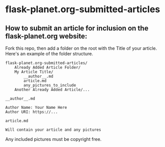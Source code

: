 # flask-planet.org-submitted-articles

## How to submit an article for inclusion on the flask-planet.org website:

Fork this repo, then add a folder on the root with the Title of your article. Here's an example of the folder structure.

```
flask-planet.org-submitted-articles/
    Already Added Article Folder/
    My Article Title/
        __author__.md
        article.md
        any_pictures_to_include
    Another Already Added Article/...
```

`__author__.md`
```
Author Name: Your Name Here
Author URI: https://...
```
`article.md`
```
Will contain your article and any pictures
```
Any included pictures must be copyright free.
